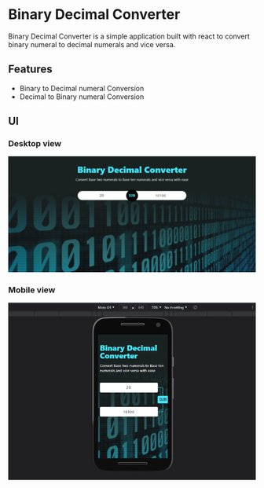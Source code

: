 # Binary Decimal Converter

Binary Decimal Converter is a simple application built with react to convert binary numeral to decimal numerals and vice versa.

## Features

- Binary to Decimal numeral Conversion
- Decimal to Binary numeral Conversion

## UI

### Desktop view

![desktop view](https://github.com/Obitrim/Binary-Decimal-Converter/blob/main/docs/desktop.PNG)

### Mobile view

![desktop view](https://github.com/Obitrim/Binary-Decimal-Converter/blob/main/docs/mobile.PNG)

